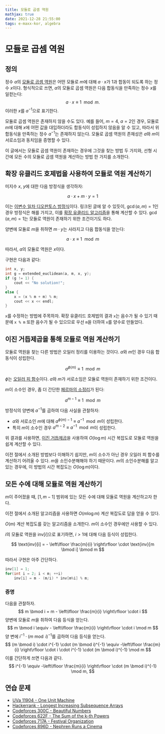 ```yaml
---
title: 모듈로 곱셈 역원
mathjax: true
date: 2021-12-28 21:55:00
tags: e-maxx-kor, algebra
---
```


# 모듈로 곱셈 역원

## 정의

정수 $a$의 [모듈로 곱셈 역원](http://en.wikipedia.org/wiki/Modular_multiplicative_inverse)은 어떤 모듈로 $m$에 대해 $a \cdot x$가 1과 합동이 되도록 하는 정수 $x$이다.
형식적으로 쓰면, $a$의 모듈로 곱셈 역원은 다음 합동식을 만족하는 정수 $x$를 일컫는다:
$$
a \cdot x \equiv 1 \mod m.
$$
이러한 $x$를 $a^{-1}$으로 표기한다.

모듈로 곱셈 역원은 존재하지 않을 수도 있다. 예를 들어, $m = 4$, $a = 2$인 경우, 모듈로 $m$에 대해 $x$에 어떤 값을 대입하더라도 합동식이 성립하지 않음을 알 수 있고, 따라서 위 합동식을 만족하는 정수 $a^{-1}$는 존재하지 않는다.
모듈로 곱셈 역원의 존재성은 $a$와 $m$이 서로소임과 동치임을 증명할 수 있다.

이 글에서는 모듈로 곱셈 역원이 존재하는 경우에 그것을 찾는 방법 두 가지와, 선형 시간에 모든 수의 모듈로 곱셈 역원을 계산하는 방법 한 가지를 소개한다.

## 확장 유클리드 호제법을 사용하여 모듈로 역원 계산하기

미지수 $x$, $y$에 대한 다음 방정식을 생각하자:

$$
a \cdot x + m \cdot y = 1
$$

이는 [이변수 일차 디오판토스 방정식](./algebra/linear-diophantine-equation.html)이다.
링크된 글에 알 수 있듯이, $\gcd(a, m) = 1$인 경우 방정식은 해를 가지고, 이를 [확장 유클리드 알고리즘](http://en.wikipedia.org/wiki/Extended_Euclidean_algorithm)을 통해 계산할 수 있다.
$\gcd(a, m) = 1$는 모듈로 역원이 존재하기 위한 조건이기도 하다.

양변에 모듈로 $m$을 취하면 $m \cdot y$는 사라지고 다음 합동식을 얻는다:

$$
a \cdot x \equiv 1 \mod m
$$

따라서, $a$의 모듈로 역원은 $x$이다.

구현은 다음과 같다:

```cpp
int x, y;
int g = extended_euclidean(a, m, x, y);
if (g != 1) {
    cout << "No solution!";
}
else {
    x = (x % m + m) % m;
    cout << x << endl;
}
```

`x`를 수정하는 방법에 주목하자.
확장 유클리드 호제법의 결과  `x`는 음수가 될 수 있기 때문에 `x % m` 또한 음수가 될 수 있으므로 우선 `m`을 더하여 `x`를 양수로 만들었다.

## 이진 거듭제곱을 통해 모듈로 역원 계산하기

모듈로 역원을 찾는 다른 방법은 오일러 정리를 이용하는 것이다. $a$와 $m$인 경우 다음 합동식이 성립한다.

$$
a^{\phi (m)} \equiv 1 \mod m
$$

$\phi$는 [오일러 피 함수](./algebra/phi-function.html)이다.
$a$와 $m$가 서로소임은 모듈로 역원이 존재하기 위한 조건이다.

$m$이 소수인 경우, 좀 더 간단한 [페르마의 소정리](http://en.wikipedia.org/wiki/Fermat's_little_theorem)가 된다:

$$
a^{m - 1} \equiv 1 \mod m
$$

방정식의 양변에 $a^{-1}$를 곱하여 다음 사실을 관찰하자:

* $a$와 서로소인 $m$에 대해 $a ^ {\phi (m) - 1} \equiv a ^{-1} \mod m$이 성립한다.
* 특히 $m$이 소수인 경우 $a ^ {m - 2} \equiv a ^ {-1} \mod m$이 성립한다.

위 결과를 사용하면, [이진 거듭제곱](./algebra/binary-exp.html)을 사용하여 $O(\log m)$ 시간 복잡도로 모듈로 역원을 쉽게 계산할 수 있다.

이전 절에서 소개된 방법보다 이해하기 쉽지만, $m$이 소수가 아닌 경우 오일러 피 함수를 계산하기 어려울 수 있다. $m$을 소인수분해해야 하기 때문이다. $m$의 소인수분해를 알고 있는 경우에, 이 방법의 시간 복잡도는 $O(\log m)$이다.

## 모든 수에 대해 모듈로 역원 계산하기

$m$이 주어졌을 때, $[1, m - 1]$ 범위에 있는 모든 수에 대해 모듈로 역원을 계산하고자 한다.

이전 절에서 소개된 알고리즘을 사용하면 $O(m \log m)$ 계산 복잡도로 답을 얻을 수 있다.

$O(m)$ 계산 복잡도를 갖는 알고리즘을 소개한다. $m$이 소수인 경우에만 사용할 수 있다.

$i$의 모듈로 역원을 $\text{inv}[i]$으로 표기하면, $i > 1$에 대해 다음 등식이 성립한다.

$$
\text{inv}[i] = - \left\lfloor \frac{m}{i} \right\rfloor \cdot \text{inv}[m \bmod i] \bmod m
$$

따라서 구현은 아주 간단하다.

```cpp
inv[1] = 1;
for(int i = 2; i < m; ++i)
    inv[i] = m - (m/i) * inv[m%i] % m;
```

### 증명

다음을 관찰하자.
$$
m \bmod i = m -  \left\lfloor \frac{m}{i} \right\rfloor \cdot i
$$
양변에 모듈로 $m$을 취하여 다음 등식을 얻는다.
$$
m \bmod i \equiv - \left\lfloor \frac{m}{i} \right\rfloor \cdot i \mod m
$$
양 변에 $i^{-1} \cdot (m \bmod i)^{-1}$를 곱하여 다음 등식을 얻는다.
$$
(m \bmod i) \cdot i^{-1} \cdot (m \bmod i)^{-1} \equiv -\left\lfloor \frac{m}{i} \right\rfloor \cdot i \cdot i^{-1} \cdot (m \bmod i)^{-1} \mod m
$$
이를 간단하게 쓰면 다음과 같다.
$$
i^{-1} \equiv -\left\lfloor \frac{m}{i} \right\rfloor \cdot (m \bmod i)^{-1} \mod m,
$$



## 연습 문제

* [UVa 11904 - One Unit Machine](https://uva.onlinejudge.org/index.php?option=com_onlinejudge&Itemid=8&page=show_problem&problem=3055)
* [Hackerrank - Longest Increasing Subsequence Arrays](https://www.hackerrank.com/contests/world-codesprint-5/challenges/longest-increasing-subsequence-arrays)
* [Codeforces 300C - Beautiful Numbers](http://codeforces.com/problemset/problem/300/C)
* [Codeforces 622F - The Sum of the k-th Powers](http://codeforces.com/problemset/problem/622/F)
* [Codeforces 717A - Festival Organization](http://codeforces.com/problemset/problem/717/A)
* [Codeforces 896D - Nephren Runs a Cinema](http://codeforces.com/problemset/problem/896/D)
